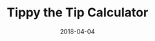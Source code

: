 ---
layout: project
type: project
image: images/lnc.png
title: Tippy the Tip Calculator
permalink: projects/look-n-cook
# All dates must be YYYY-MM-DD format!
date: 2018-04-04
labels:
  - JavaScript
  - Semantic UI React
  - MongoDB
  - Meteor
summary: 
---